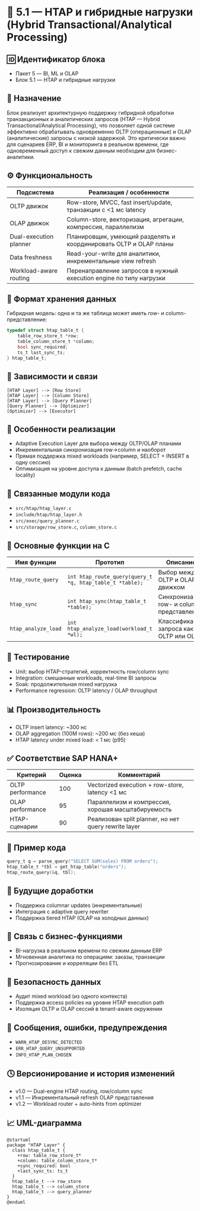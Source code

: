 # 📘 5.1 — HTAP и гибридные нагрузки (Hybrid Transactional/Analytical Processing)

## 🆔 Идентификатор блока

* Пакет 5 — BI, ML и OLAP
* Блок 5.1 — HTAP и гибридные нагрузки

## 🎯 Назначение

Блок реализует архитектурную поддержку гибридной обработки транзакционных и аналитических запросов (HTAP — Hybrid Transactional/Analytical Processing), что позволяет одной системе эффективно обрабатывать одновременно OLTP (операционные) и OLAP (аналитические) запросы с низкой задержкой. Это критически важно для сценариев ERP, BI и мониторинга в реальном времени, где одновременный доступ к свежим данным необходим для бизнес-аналитики.

## ⚙️ Функциональность

| Подсистема             | Реализация / особенности                                            |
| ---------------------- | ------------------------------------------------------------------- |
| OLTP движок            | Row-store, MVCC, fast insert/update, транзакции с <1 мс latency     |
| OLAP движок            | Column-store, векторизация, агрегации, компрессия, параллелизм      |
| Dual-execution planner | Планировщик, умеющий разделять и координировать OLTP и OLAP планы   |
| Data freshness         | Read-your-write для аналитики, инкрементальные view refresh         |
| Workload-aware routing | Перенаправление запросов в нужный execution engine по типу нагрузки |

## 💾 Формат хранения данных

Гибридная модель: одна и та же таблица может иметь row- и column-представление:

```c
typedef struct htap_table_t {
    table_row_store_t *row;
    table_column_store_t *column;
    bool sync_required;
    ts_t last_sync_ts;
} htap_table_t;
```

## 🔄 Зависимости и связи

```plantuml
[HTAP Layer] --> [Row Store]
[HTAP Layer] --> [Column Store]
[HTAP Layer] --> [Query Planner]
[Query Planner] --> [Optimizer]
[Optimizer] --> [Executor]
```

## 🧠 Особенности реализации

* Adaptive Execution Layer для выбора между OLTP/OLAP планами
* Инкрементальная синхронизация row→column и наоборот
* Прямая поддержка mixed workloads (например, SELECT + INSERT в одну сессию)
* Оптимизация на уровне доступа к данным (batch prefetch, cache locality)

## 📂 Связанные модули кода

* `src/htap/htap_layer.c`
* `include/htap/htap_layer.h`
* `src/exec/query_planner.c`
* `src/storage/row_store.c`, `column_store.c`

## 🔧 Основные функции на C

| Имя функции         | Прототип                                                 | Описание                                  |
| ------------------- | -------------------------------------------------------- | ----------------------------------------- |
| `htap_route_query`  | `int htap_route_query(query_t *q, htap_table_t *table);` | Выбор между OLTP и OLAP движком           |
| `htap_sync`         | `int htap_sync(htap_table_t *table);`                    | Синхронизация row- и column-представлений |
| `htap_analyze_load` | `int htap_analyze_load(workload_t *wl);`                 | Классификация запроса как OLTP или OLAP   |

## 🧪 Тестирование

* Unit: выбор HTAP-стратегий, корректность row/column sync
* Integration: смешанные workloads, real-time BI запросы
* Soak: продолжительная mixed нагрузка
* Performance regression: OLTP latency / OLAP throughput

## 📊 Производительность

* OLTP insert latency: \~300 нс
* OLAP aggregation (100M rows): \~200 мс (без кеша)
* HTAP latency under mixed load: < 1 мс (p95)

## ✅ Соответствие SAP HANA+

| Критерий         | Оценка | Комментарий                                          |
| ---------------- | ------ | ---------------------------------------------------- |
| OLTP performance | 100    | Vectorized execution + row-store, latency <1 мс      |
| OLAP performance | 95     | Параллелизм и компрессия, хорошая масштабируемость   |
| HTAP-сценарии    | 90     | Реализован split planner, но нет query rewrite layer |

## 📎 Пример кода

```c
query_t q = parse_query("SELECT SUM(sales) FROM orders");
htap_table_t *tbl = get_htap_table("orders");
htap_route_query(&q, tbl);
```

## 🧩 Будущие доработки

* Поддержка columnar updates (инкрементальные)
* Интеграция с adaptive query rewriter
* Поддержка tiered HTAP (OLAP на холодных данных)

## 🧰 Связь с бизнес-функциями

* BI-нагрузка в реальном времени по свежим данным ERP
* Мгновенная аналитика по операциям: заказы, транзакции
* Прогнозирование и корреляции без ETL

## 🔐 Безопасность данных

* Аудит mixed workload (из одного контекста)
* Поддержка access policies на уровне HTAP execution path
* Изоляция OLTP и OLAP сессий в tenant-aware окружении

## 🧾 Сообщения, ошибки, предупреждения

* `WARN_HTAP_DESYNC_DETECTED`
* `ERR_HTAP_QUERY_UNSUPPORTED`
* `INFO_HTAP_PLAN_CHOSEN`

## 🕓 Версионирование и история изменений

* v1.0 — Dual-engine HTAP routing, row/column sync
* v1.1 — Инкрементальный refresh OLAP представления
* v1.2 — Workload router + auto-hints from optimizer

## 📈 UML-диаграмма

```plantuml
@startuml
package "HTAP Layer" {
  class htap_table_t {
    +row: table_row_store_t*
    +column: table_column_store_t*
    +sync_required: bool
    +last_sync_ts: ts_t
  }
  htap_table_t --> row_store
  htap_table_t --> column_store
  htap_table_t --> query_planner
}
@enduml
```

